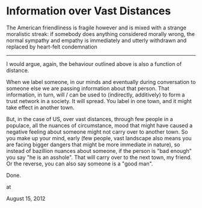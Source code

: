 # Information over Vast Distances
The American friendliness is fragile however and is mixed with a strange
 moralistic streak: if somebody does anything considered morally wrong, 
the normal sympathy and empathy is immediately and utterly withdrawn and
 replaced by heart-felt condemnation

---

I would argue, again, the behaviour outlined above is also a function of distance.

When we  label someone, in our minds and eventually during conversation to someone else we are passing information about that person. That information, in turn, will / can be used to (indirectly, additively) to form a trust network in a society. It will spread. You label in one town, and it might take effect in another town.

But, in the case of US, over vast distances, through few people in a populace, all the nuances of circumstance, mood that might have caused a negative feeling about someone might not carry over to another town. So you make up your mind, early (few people, vast landscape also means you are facing bigger dangers that  might be  more immediate in nature), so instead of bazillion nuances about someone, if the person is "bad enough" you say "he is an asshole". That will carry over to the next town, my friend. Or the reverse, you can also say someone is a "good man".

Done.








at

August 15, 2012















